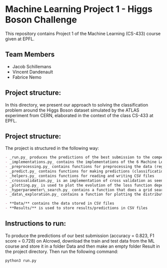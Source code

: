 # Machine Learning Project 1 - Higgs Boson Challenge

This repository contains Project 1 of the Machine Learning (CS-433) course given at EPFL.

## Team Members
- Jacob Schillemans
- Vincent Dandenault
- Fabrice Nemo

## Project structure: 
In this directory, we present our approach to solving the classification problem around the Higgs Boson dataset simulated by the ATLAS experiment from CERN, elaborated in the context of the class CS-433 at EPFL.

## Project structure: 

The project is structured in the following way:

```markdown
- _run.py_ produces the predictions of the best submission to the competition system (ridge regression). The predictions are saved in a file "Submission_ridge_regression.csv" saved in the Results folder.
- _implementations.py_ contains the implementations of the 6 Machine Learning functions asked in the assignment (least_squares_GD, least_squares_SGD, least_squares, ridge_regression, logistic_regression, reg_logistic_regression).
- _preprocessing.py_ contains functions for preprocessing the data (regularization and building polynomial features from the initial features).
- _predict.py_ contains functions for making predictions (classification) from the results given by our models.
- _helpers.py_ contains functions for reading and writing CSV files
- _crossvalidation.py_ is an implementation of cross validation as seen in lectures
- _plotting.py_ is used to plot the evolution of the loss function depending on the number of iterations of a given iterative algorithm.
- _hyperparameter\_search.py_ contains a function that does a grid search for the hyperparameters of reg_logistic_regression.
- _data\_exploration.py_ contains a function for plotting the distribution of the labels in the train and test set.

- **Data/** contains the data stored in CSV files
- **Results/** is used to store results/predictions in CSV files
```

## Instructions to run:
To produce the predictions of our best submission (accuracy = 0.823, F1 score = 0.728) on AIcrowd, download the train and test data from the ML course and store it in a folder Data and then make an empty folder Result in the project directory. Then run the following command:
```markdown
python3 run.py
```



